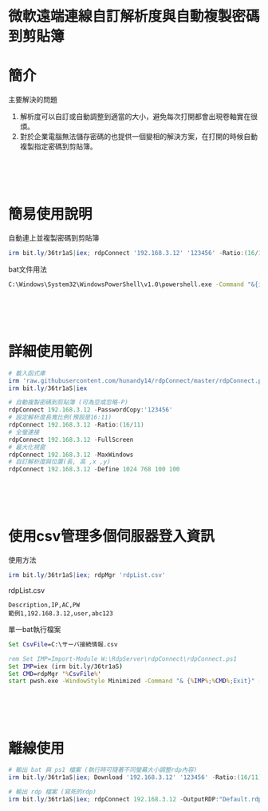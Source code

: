 微軟遠端連線自訂解析度與自動複製密碼到剪貼簿
===
# 簡介
主要解決的問題
1. 解析度可以自訂或自動調整到適當的大小，避免每次打開都會出現卷軸實在很煩。
2. 對於企業電腦無法儲存密碼的也提供一個變相的解決方案，在打開的時候自動複製指定密碼到剪貼簿。


<br><br><br>

# 簡易使用說明
自動連上並複製密碼到剪貼簿
```ps1
irm bit.ly/36tr1aS|iex; rdpConnect '192.168.3.12' '123456' -Ratio:(16/11)
```

bat文件用法
```bat
C:\Windows\System32\WindowsPowerShell\v1.0\powershell.exe -Command "&{irm bit.ly/36tr1aS|iex; rdpConnect '192.168.3.12' '123456' -Ratio:(16/11)}"
```


<br><br><br>

# 詳細使用範例
```ps1
# 載入函式庫
irm 'raw.githubusercontent.com/hunandy14/rdpConnect/master/rdpConnect.ps1'|iex
irm bit.ly/36tr1aS|iex

# 自動複製密碼到剪貼簿 (可為空或忽略-P)
rdpConnect 192.168.3.12 -PasswordCopy:'123456'
# 設定解析度長寬比例(預設是16:11)
rdpConnect 192.168.3.12 -Ratio:(16/11)
# 全螢連接
rdpConnect 192.168.3.12 -FullScreen
# 最大化視窗
rdpConnect 192.168.3.12 -MaxWindows
# 自訂解析度與位置(長, 高 ,x ,y)
rdpConnect 192.168.3.12 -Define 1024 768 100 100
```


<br><br><br>

# 使用csv管理多個伺服器登入資訊
使用方法
```ps1
irm bit.ly/36tr1aS|iex; rdpMgr 'rdpList.csv'
```

rdpList.csv
```csv
Description,IP,AC,PW
範例1,192.168.3.12,user,abc123
```

單一bat執行檔案
```bat
Set CsvFile=C:\サーバ接続情報.csv

rem Set IMP=Import-Module W:\RdpServer\rdpConnect\rdpConnect.ps1
Set IMP=iex (irm bit.ly/36tr1aS)
Set CMD=rdpMgr '%CsvFile%'
start pwsh.exe -WindowStyle Minimized -Command "& {%IMP%;%CMD%;Exit}" -NoExit 
```


<br><br><br>

# 離線使用
```ps1
# 輸出 bat 與 ps1 檔案 (執行時可隨著不同螢幕大小調整rdp內容)
irm bit.ly/36tr1aS|iex; Download '192.168.3.12' '123456' -Ratio:(16/11) -OutName:'rdpServer1'

# 輸出 rdp 檔案 (寫死的rdp)
irm bit.ly/36tr1aS|iex; rdpConnect 192.168.3.12 -OutputRDP:"Default.rdp"
```
